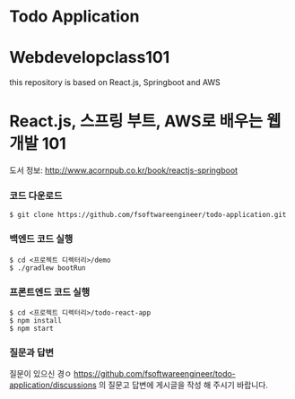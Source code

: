 <p style="align:center"> 
<h1 style="align:center">Todo Application<h1>
</p>


# Webdevelopclass101
this repository is based on React.js, Springboot and AWS

# React.js, 스프링 부트, AWS로 배우는 웹 개발 101

도서 정보: http://www.acornpub.co.kr/book/reactjs-springboot

###


### 코드 다운로드

```
$ git clone https://github.com/fsoftwareengineer/todo-application.git
```

### 백엔드 코드 실행

```
$ cd <프로젝트 디렉터리>/demo
$ ./gradlew bootRun
```

### 프론트엔드 코드 실행


```
$ cd <프로젝트 디렉터리>/todo-react-app
$ npm install
$ npm start

```

### 질문과 답변
질문이 있으신 경ㅇ https://github.com/fsoftwareengineer/todo-application/discussions 의 질문고 답변에 게시글을 작성 해 주시기 바랍니다.
